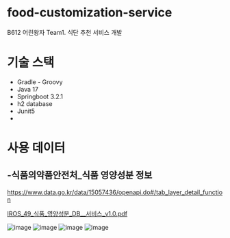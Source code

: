 # food-customization-service
 B612 어린왕자 Team1. 식단 추천 서비스 개발

# 기술 스택
- Gradle - Groovy
- Java 17
- Springboot 3.2.1
- h2 database
- Junit5
- 
# 사용 데이터
## -식품의약품안전처_식품 영양성분 정보
https://www.data.go.kr/data/15057436/openapi.do#/tab_layer_detail_function

[IROS_49_식품_영양성분_DB__서비스_v1.0.pdf](https://github.com/riceCakeSsamanKo/food-customization-service/files/13799702/IROS_49_._._DB__._v1.0.pdf)


![image](https://github.com/riceCakeSsamanKo/food-customization-service/assets/121627245/556c5483-153a-4b49-bf0b-f5655da91fbf)
![image](https://github.com/riceCakeSsamanKo/food-customization-service/assets/121627245/c2fd4ec1-4e38-4c18-ad9e-3616b50c6efd)
![image](https://github.com/riceCakeSsamanKo/food-customization-service/assets/121627245/93efe158-b52e-424b-889b-1372a5622e16)
![image](https://github.com/riceCakeSsamanKo/food-customization-service/assets/121627245/3900fbf6-c3df-49a6-b9ff-503d4818de69)
